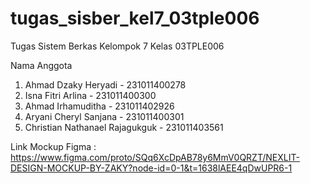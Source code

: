 # tugas_sisber_kel7_03tple006
Tugas Sistem Berkas Kelompok 7 Kelas 03TPLE006

Nama Anggota

1. Ahmad Dzaky Heryadi - 231011400278
2. Isna Fitri Arlina - 231011400300
3. Ahmad Irhamuditha - 231011402926
4. Aryani Cheryl Sanjana - 231011400301
5. Christian Nathanael Rajagukguk - 231011403561

Link Mockup Figma :
https://www.figma.com/proto/SQq6XcDpAB78y6MmV0QRZT/NEXLIT-DESIGN-MOCKUP-BY-ZAKY?node-id=0-1&t=1638lAEE4qDwUPR6-1
